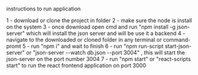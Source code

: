 instructions to run application

1 - download or clone the project in folder
2 - make sure the node is install on the system
3 - once download open cmd and run "npm install -g json-server" which will install the json server and will be use it a backend
4 - navigate to the downloaded or cloned folder in any terminal or command-promt
5 - run "npm i" and wait to finish
6 - run "npm run-script start-json-server" or "json-server --watch db.json --port 3004" , this will start the json-server on the port number 3004
7 - run "npm start" or "react-scripts start" to run the react frontend application on port 3000
